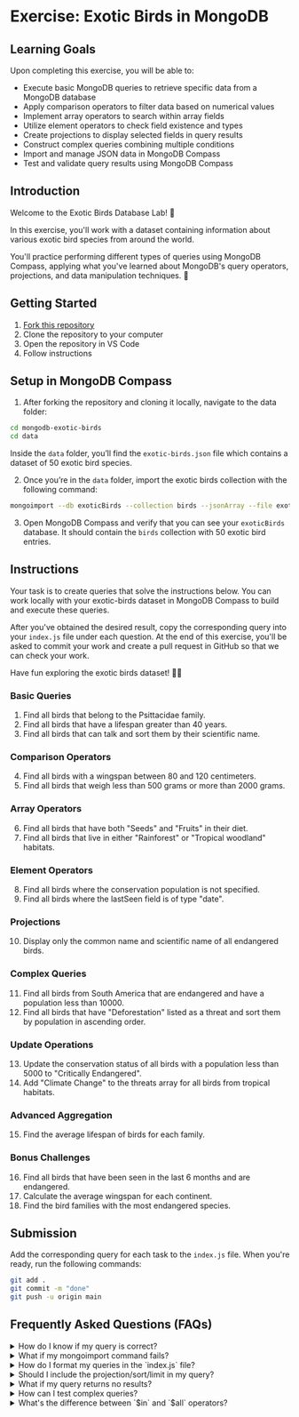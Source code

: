 # Exercise: Exotic Birds in MongoDB

## Learning Goals

Upon completing this exercise, you will be able to:

- Execute basic MongoDB queries to retrieve specific data from a MongoDB database
- Apply comparison operators to filter data based on numerical values
- Implement array operators to search within array fields
- Utilize element operators to check field existence and types
- Create projections to display selected fields in query results
- Construct complex queries combining multiple conditions
- Import and manage JSON data in MongoDB Compass
- Test and validate query results using MongoDB Compass

## Introduction

Welcome to the Exotic Birds Database Lab! 🦅 

In this exercise, you'll work with a dataset containing information about various exotic bird species from around the world. 

You'll practice performing different types of queries using MongoDB Compass, applying what you've learned about MongoDB's query operators, projections, and data manipulation techniques. 🦉

## Getting Started

1. [Fork this repository](https://github.com/codevergehq/exercise-exotic-birds-in-mongodb)
2. Clone the repository to your computer
3. Open the repository in VS Code
4. Follow instructions

## Setup in MongoDB Compass

1. After forking the repository and cloning it locally, navigate to the data folder:

```bash
cd mongodb-exotic-birds
cd data
```


Inside the `data` folder, you’ll find the `exotic-birds.json` file which contains a dataset of 50 exotic bird species.

2. Once you’re in the `data` folder, import the exotic birds collection with the following command:

```bash
mongoimport --db exoticBirds --collection birds --jsonArray --file exotic-birds.json
```

3. Open MongoDB Compass and verify that you can see your `exoticBirds` database. It should contain the `birds` collection with 50 exotic bird entries.


## Instructions

Your task is to create queries that solve the instructions below. You can work locally with your exotic-birds dataset in MongoDB Compass to build and execute these queries.

After you've obtained the desired result, copy the corresponding query into your `index.js` file under each question. At the end of this exercise, you'll be asked to commit your work and create a pull request in GitHub so that we can check your work. 

Have fun exploring the exotic birds dataset! 🦜🙂

### Basic Queries

1. Find all birds that belong to the Psittacidae family.
2. Find all birds that have a lifespan greater than 40 years.
3. Find all birds that can talk and sort them by their scientific name.

### Comparison Operators

4. Find all birds with a wingspan between 80 and 120 centimeters.
5. Find all birds that weigh less than 500 grams or more than 2000 grams.

### Array Operators

6. Find all birds that have both "Seeds" and "Fruits" in their diet.
7. Find all birds that live in either "Rainforest" or "Tropical woodland" habitats.

### Element Operators

8. Find all birds where the conservation population is not specified.
9. Find all birds where the lastSeen field is of type "date".

### Projections

10. Display only the common name and scientific name of all endangered birds.

### Complex Queries

11. Find all birds from South America that are endangered and have a population less than 10000.
12. Find all birds that have "Deforestation" listed as a threat and sort them by population in ascending order.

### Update Operations

13. Update the conservation status of all birds with a population less than 5000 to "Critically Endangered".
14. Add "Climate Change" to the threats array for all birds from tropical habitats.

### Advanced Aggregation

15. Find the average lifespan of birds for each family.

### Bonus Challenges

16. Find all birds that have been seen in the last 6 months and are endangered.
17. Calculate the average wingspan for each continent.
18. Find the bird families with the most endangered species.


## Submission

Add the corresponding query for each task to the `index.js` file.
When you're ready, run the following commands:

```bash
git add .
git commit -m "done"
git push -u origin main
```


## Frequently Asked Questions (FAQs)

<details>
<summary>How do I know if my query is correct?</summary>
Test your query in MongoDB Compass first. 

If it returns the expected results, copy it to your `index.js` file. The query should match the requirements of each task and return relevant data about the birds.
</details>

<details>
<summary>What if my mongoimport command fails?</summary>
Common issues include:

- Being in the wrong directory (make sure you're in the `data` folder)
- Incorrect file name (check that it's exactly `exotic-birds.json`)
- JSON format issues (ensure the file starts with [ and ends with ])
- MongoDB not running (ensure your MongoDB service is active)
</details>

<details>
<summary>How do I format my queries in the `index.js` file?</summary>
Place your query within the corresponding comment block. For example:

```javascript
/* 1. Find all birds that belong to the Psittacidae family
   Your query: 
       
{ "family": "Psittacidae" }

*/
```
</details>

<details>
<summary>Should I include the projection/sort/limit in my query?</summary>
Yes, if the task requires specific fields or ordering, include all relevant query components. 
For example:

```
/* Display only common name and scientific name of endangered birds */
```

{
  "query": { "isEndangered": true },
  "projection": { "commonName": 1, "scientificName": 1, "_id": 0 }
}
</details>

<details>
<summary>What if my query returns no results?</summary>
Double-check:

	•	Field names (they are case-sensitive)
	•	Value types (strings in quotes, numbers without quotes)
	•	Array operators syntax (correct use of $in, $all, etc.)
	•	Data exists in your database (verify successful import)
</details>

<details>
<summary>How can I test complex queries?</summary>
Break down complex queries into smaller parts and test each part separately in MongoDB Compass before combining them. Use the Compass interface to build and validate your queries before adding them to your solution.
</details>

<details>
<summary>What's the difference between `$in` and `$all` operators?</summary>
-  `$in` matches ANY of the values in an array
- `$all` matches ALL of the values in an array

Choose based on whether you need to match any or all conditions.
</details>